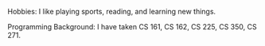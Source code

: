 Hobbies:
I like playing sports, reading, and learning new things.

Programming Background:
I have taken CS 161, CS 162, CS 225, CS 350, CS 271.